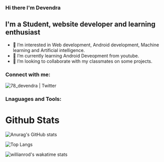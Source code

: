 ### Hi there I'm Devendra 
## I'm a Student, website developer and learning enthusiast
- 👀 I’m interested in Web development, Android development, Machine learning and Artificial intelligence.
- 🌱 I’m currently learning Android Deveopment from youtube.
- 💞️ I’m looking to collaborate with my classmates on some projects.

### Connect with me:

[<img align="left" alt="" width="" src="https://img.icons8.com/fluency/48/000000/gmail-new.png"/>](www.devendrapaikra079@gmail.com)
[<img align="left" alt="" width="" src="https://img.icons8.com/fluency/48/000000/twitter.png"/>](https://twitter.com/78_devendra?t=LUxWiu8ws9QpKXKiRygf1Q&s=08)
[<img align="left" alt="" width="" src="https://img.icons8.com/fluency/48/000000/linkedin.png"/>](https://www.linkedin.com/in/devendra-singh-paikra-958091203/)
[<img align="left" alt="78_devendra | Twitter" width="" src="https://img.icons8.com/fluency/48/000000/instagram-new.png"/>](https://www.instagram.com/_deven_paikra_/?hl=en)

<br/>

### Lnaguages and Tools:

# Github Stats

![Anurag's GitHub stats](https://github-readme-stats.vercel.app/api?username=Devendra1213&theme=great-gatsby&show_icons=true)

![Top Langs](https://github-readme-stats.vercel.app/api/top-langs/?username=Devendra1213&langs_count=8)

![willianrod's wakatime stats](https://github-readme-stats.vercel.app/api/wakatime?username=Devendra1213)


<!---
Devendra1213/Devendra1213 is a ✨ special ✨ repository because its `README.md` (this file) appears on your GitHub profile.
You can click the Preview link to take a look at your changes.
--->
